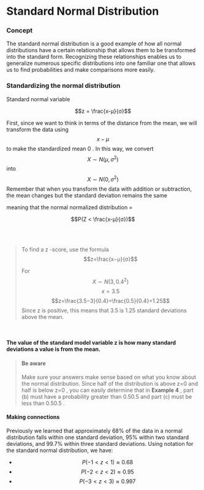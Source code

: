 <script type="text/javascript" async src="https://cdnjs.cloudflare.com/ajax/libs/mathjax/2.7.5/MathJax.js?config=TeX-MML-AM_CHTML"></script>

# Standard Normal Distribution

### Concept

The standard normal distribution is a good example of how all normal distributions have a certain relationship that allows them to be transformed into the standard form. Recognizing these relationships enables us to generalize  numerous specific distributions into one familiar one that allows us to find probabilities and make comparisons more easily.

### Standardizing the normal distribution

Standard normal variable

$$z = \frac{x-μ}{σ}$$

First, since we want to think in terms of the distance from the mean, we will transform the data using $$x-μ$$ to make the standardized mean 0 . In this way, we convert $$X∼N(μ,σ^2)$$ into$$ X∼N(0,σ^2)$$ Remember that when you transform the data with addition or subtraction, the mean changes but the standard deviation remains the same

meaning that the normal normalized distribution = 

$$P(Z < \frac{x-μ}{σ})$$

<br>
<br>


>To find a z -score, use the formula $$z=\frac{x−μ}{σ}$$ 
>
>For
>$$X \sim N(3, 0.4^2)$$ 
>$$x=3.5$$
>$$z=\frac{3.5−3}{0.4}=\frac{0.5}{0.4}=1.25$$ Since z is positive, this means that 3.5 is 1.25 standard deviations above the mean.

<br>

#### The value of the standard model variable z is how many standard deviations a value is from the mean.



> #### Be aware
>Make sure your answers make sense based on what you know about the normal distribution. Since half of the distribution is above z=0 and half is below z=0 , you can easily determine that in **Example 4** , part (b) must have a probability greater than 0.50.5 and part (c) must be less than 0.50.5 .




#### Making connections

Previously we learned that approximately 68% of the data in a normal distribution falls within one standard deviation, 95% within two standard deviations, and 99.7% within three standard deviations. Using notation for the standard normal distribution, we have:

-   $$P(−1<z<1)≈0.68$$
-   $$P(−2<z<2)≈0.95$$
-   $$P(−3<z<3)≈0.997$$



